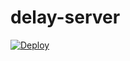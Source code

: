 # delay-server

[![Deploy](https://www.herokucdn.com/deploy/button.svg)](https://heroku.com/deploy?template=https://github.com/nexus-uw/delay-server)
